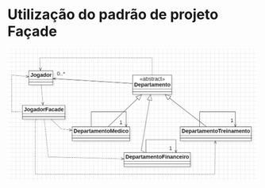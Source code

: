 # Utilização do padrão de projeto Façade

![diagrama.png](src%2Fmain%2Fresources%2FDiagramaDeClasses%2Fdiagrama.png)